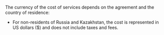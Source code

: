 The currency of the cost of services depends on the agreement and the country of residence:
* For non-residents of Russia and Kazakhstan, the cost is represented in US dollars ($) and does not include taxes and fees.
